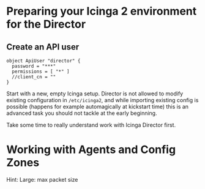 Preparing your Icinga 2 environment for the Director
====================================================

Create an API user
------------------

```icinga2
object ApiUser "director" {
  password = "***"
  permissions = [ "*" ]
  //client_cn = ""
}
```

Start with a new, empty Icinga setup. Director is not allowed to modify
existing configuration in `/etc/icinga2`, and while importing existing
config is possible (happens for example automagically at kickstart time)
this is an advanced task you should not tackle at the early beginning.

Take some time to really understand work with Icinga Director first.

Working with Agents and Config Zones
====================================

Hint: Large: max packet size
